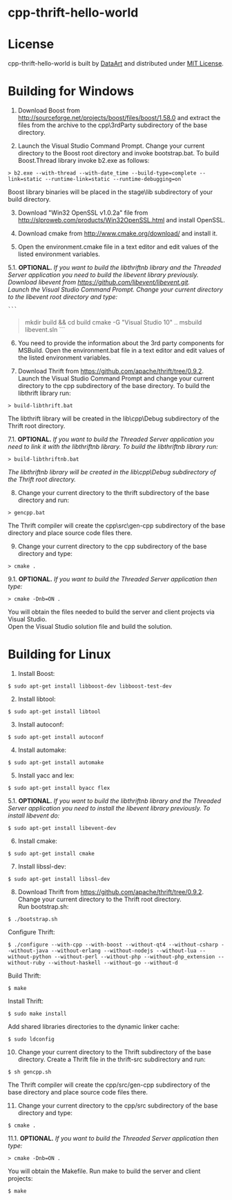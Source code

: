 # cpp-thrift-hello-world

# License

cpp-thrift-hello-world is built by [DataArt](http://dataart.com) and distributed
 under [MIT License](http://en.wikipedia.org/wiki/MIT_License).

# Building for Windows

1. Download Boost from <http://sourceforge.net/projects/boost/files/boost/1.58.0>
 and extract the files from the archive to the cpp\\3rdParty subdirectory of the
 base directory.

2. Launch the Visual Studio Command Prompt. Change your current directory to the
 Boost root directory and invoke bootstrap.bat. To build Boost.Thread library
 invoke b2.exe as follows:  
  ```
> b2.exe --with-thread --with-date_time --build-type=complete --link=static --runtime-link=static --runtime-debugging=on`
  ```
Boost library binaries will be placed in the stage\\lib subdirectory of your
 build directory.

3. Download "Win32 OpenSSL v1.0.2a" file from
 <http://slproweb.com/products/Win32OpenSSL.html> and install OpenSSL.

4. Download cmake from <http://www.cmake.org/download/> and install it.

5. Open the environment.cmake file in a text editor and edit values of the listed
 environment variables.

  5.1. **OPTIONAL.** *If you want to build the libthriftnb library and the Threaded Server
 application you need to build the libevent library previously.  
Download libevent from <https://github.com/libevent/libevent.git>.  
Launch the Visual Studio Command Prompt. Change your current directory to the
 libevent root directory and type:*

    ```
> mkdir build && cd build
> cmake -G "Visual Studio 10" ..
> msbuild libevent.sln
    ```

6. You need to provide the information about the 3rd party components for MSBuild.
 Open the environment.bat file in a text editor and edit values of the listed
 environment variables.

7. Download Thrift from <https://github.com/apache/thrift/tree/0.9.2>.  
Launch the Visual Studio Command Prompt and change your current directory to the
 cpp subdirectory of the base directory. To build the libthrift library run:  
  ```
> build-libthrift.bat
  ```
The libthrift library will be created in the lib\\cpp\\Debug subdirectory of the
 Thrift root directory.

  7.1. **OPTIONAL.** *If you want to build the Threaded Server application you
 need to link it with the libthriftnb library. To build the libthriftnb library run:*

  ```
> build-libthriftnb.bat
  ```

   *The libthriftnb library will be created in the lib\\cpp\\Debug subdirectory of the
 Thrift root directory.*

8. Change your current directory to the thrift subdirectory of the base directory
 and run:  
  ```
> gencpp.bat  
  ```
The Thrift compiler will create the cpp\\src\\gen-cpp subdirectory of the base
 directory and place source code files there.

9. Change your current directory to the cpp subdirectory of the base directory
 and type:  
  ```
> cmake .
  ```

  9.1. **OPTIONAL.** *If you want to build the Threaded Server application then
	type:*

  ```
> cmake -Dnb=ON .
  ```

  You will obtain the files needed to build the server and client projects via
 Visual Studio.  
Open the Visual Studio solution file and build the solution.

# Building for Linux

1. Install Boost:  
  ```
$ sudo apt-get install libboost-dev libboost-test-dev
  ```

2. Install libtool:  
  ```
$ sudo apt-get install libtool
  ```

3. Install autoconf:  
  ```
$ sudo apt-get install autoconf
  ```

4. Install automake:  
  ```
$ sudo apt-get install automake
  ```

5. Install yacc and lex:  
  ```
$ sudo apt-get install byacc flex
  ```

  5.1. **OPTIONAL.** *If you want to build the libthriftnb library and the Threaded Server
 application you need to install the libevent library previously. To install libevent do:*  

  ```
$ sudo apt-get install libevent-dev
  ```

6. Install cmake:  
  ```
$ sudo apt-get install cmake
  ```

7. Install libssl-dev:  
  ```
$ sudo apt-get install libssl-dev
  ```

8. Download Thrift from <https://github.com/apache/thrift/tree/0.9.2>.  
Change your current directory to the Thrift root directory.  
Run bootstrap.sh:  
  ```
$ ./bootstrap.sh
  ```
Configure Thrift:  
  ```
$ ./configure --with-cpp --with-boost --without-qt4 --without-csharp --without-java --without-erlang --without-nodejs --without-lua --without-python --without-perl --without-php --without-php_extension --without-ruby --without-haskell --without-go --without-d
  ```
Build Thrift:  
  ```
$ make
  ```
Install Thrift:  
  ```
$ sudo make install
  ```
Add shared libraries directories to the dynamic linker cache:  
  ```
$ sudo ldconfig
  ```

10. Change your current directory to the Thrift subdirectory of the base directory.
 Create a Thrift file in the thrift-src subdirectory and run:  
  ```
$ sh gencpp.sh
  ```
The Thrift compiler will create the cpp/src/gen-cpp subdirectory of the base
 directory and place source code files there.

11. Change your current directory to the cpp/src subdirectory of the base directory
 and type:  
  ```
$ cmake .
  ```

  11.1. **OPTIONAL.** *If you want to build the Threaded Server application then
	type:*

  ```
> cmake -Dnb=ON .
  ```

  You will obtain the Makefile. Run make to build the server and client projects:  
  ```
$ make
  ```

